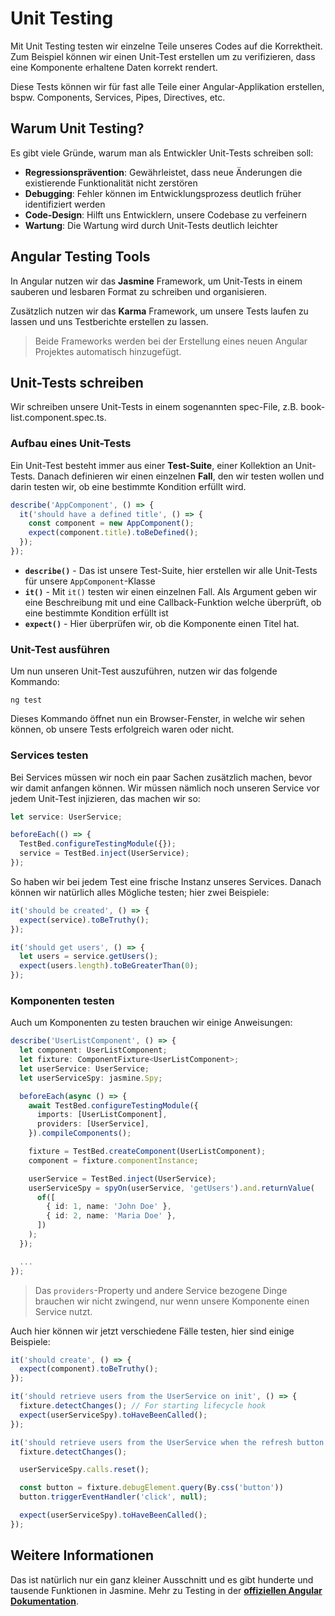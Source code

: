 # Unit Testing

Mit Unit Testing testen wir einzelne Teile unseres Codes auf die Korrektheit. Zum Beispiel können wir einen Unit-Test erstellen um zu verifizieren, dass eine Komponente erhaltene Daten korrekt rendert.

Diese Tests können wir für fast alle Teile einer Angular-Applikation erstellen, bspw. Components, Services, Pipes, Directives, etc.

## Warum Unit Testing?

Es gibt viele Gründe, warum man als Entwickler Unit-Tests schreiben soll:

- **Regressionsprävention**: Gewährleistet, dass neue Änderungen die existierende Funktionalität nicht zerstören
- **Debugging**: Fehler können im Entwicklungsprozess deutlich früher identifiziert werden
- **Code-Design**: Hilft uns Entwicklern, unsere Codebase zu verfeinern
- **Wartung**: Die Wartung wird durch Unit-Tests deutlich leichter

## Angular Testing Tools

In Angular nutzen wir das **Jasmine** Framework, um Unit-Tests in einem sauberen und lesbaren Format zu schreiben und organisieren.

Zusätzlich nutzen wir das **Karma** Framework, um unsere Tests laufen zu lassen und uns Testberichte erstellen zu lassen.

> Beide Frameworks werden bei der Erstellung eines neuen Angular Projektes automatisch hinzugefügt.

## Unit-Tests schreiben

Wir schreiben unsere Unit-Tests in einem sogenannten <path>spec</path>-File, z.B. <path>book-list.component.spec.ts</path>.

### Aufbau eines Unit-Tests

Ein Unit-Test besteht immer aus einer **Test-Suite**, einer Kollektion an Unit-Tests. Danach definieren wir einen einzelnen **Fall**, den wir testen wollen und darin testen wir, ob eine bestimmte Kondition erfüllt wird.

```Typescript
describe('AppComponent', () => {
  it('should have a defined title', () => {
    const component = new AppComponent();
    expect(component.title).toBeDefined();
  });
});
```

- **`describe()`** - Das ist unsere Test-Suite, hier erstellen wir alle Unit-Tests für unsere `AppComponent`-Klasse
- **`it()`** - Mit `it()` testen wir einen einzelnen Fall. Als Argument geben wir eine Beschreibung mit und eine Callback-Funktion welche überprüft, ob eine bestimmte Kondition erfüllt ist
- **`expect()`** - Hier überprüfen wir, ob die Komponente einen Titel hat.

### Unit-Test ausführen

Um nun unseren Unit-Test auszuführen, nutzen wir das folgende Kommando:

```Console
ng test
```

Dieses Kommando öffnet nun ein Browser-Fenster, in welche wir sehen können, ob unsere Tests erfolgreich waren oder nicht.

### Services testen

Bei Services müssen wir noch ein paar Sachen zusätzlich machen, bevor wir damit anfangen können. Wir müssen nämlich noch unseren Service vor jedem Unit-Test injizieren, das machen wir so:

```Typescript
let service: UserService;

beforeEach(() => {
  TestBed.configureTestingModule({});
  service = TestBed.inject(UserService);
});
```

So haben wir bei jedem Test eine frische Instanz unseres Services. Danach können wir natürlich alles Mögliche testen; hier zwei Beispiele:

```Typescript
it('should be created', () => {
  expect(service).toBeTruthy();
});

it('should get users', () => {
  let users = service.getUsers();
  expect(users.length).toBeGreaterThan(0);
});
```

### Komponenten testen

Auch um Komponenten zu testen brauchen wir einige Anweisungen:

```Typescript
describe('UserListComponent', () => {
  let component: UserListComponent;
  let fixture: ComponentFixture<UserListComponent>;
  let userService: UserService;
  let userServiceSpy: jasmine.Spy;

  beforeEach(async () => {
    await TestBed.configureTestingModule({
      imports: [UserListComponent],
      providers: [UserService],
    }).compileComponents();

    fixture = TestBed.createComponent(UserListComponent);
    component = fixture.componentInstance;

    userService = TestBed.inject(UserService);
    userServiceSpy = spyOn(userService, 'getUsers').and.returnValue(
      of([
        { id: 1, name: 'John Doe' },
        { id: 2, name: 'Maria Doe' },
      ])
    );
  });

  ...
});
```

> Das `providers`-Property und andere Service bezogene Dinge brauchen wir nicht zwingend, nur wenn unsere Komponente einen Service nutzt.

Auch hier können wir jetzt verschiedene Fälle testen, hier sind einige Beispiele:

```Typescript
it('should create', () => {
  expect(component).toBeTruthy();
});

it('should retrieve users from the UserService on init', () => {
  fixture.detectChanges(); // For starting lifecycle hook
  expect(userServiceSpy).toHaveBeenCalled();
});

it('should retrieve users from the UserService when the refresh button is clicked', () => {
  fixture.detectChanges();

  userServiceSpy.calls.reset();

  const button = fixture.debugElement.query(By.css('button'))
  button.triggerEventHandler('click', null);

  expect(userServiceSpy).toHaveBeenCalled();
});
```

## Weitere Informationen

Das ist natürlich nur ein ganz kleiner Ausschnitt und es gibt hunderte und tausende Funktionen in Jasmine. Mehr zu Testing in der [**offiziellen Angular Dokumentation**](https://angular.dev/guide/testing).

